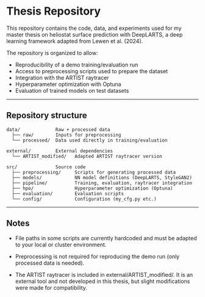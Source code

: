 Thesis Repository
===========================

This repository contains the code, data, and experiments used for my 
master thesis on heliostat surface prediction with DeepLARTS, 
a deep learning framework adapted from Lewen et al. (2024).

The repository is organized to allow:
- Reproducibility of a demo training/evaluation run
- Access to preprocessing scripts used to prepare the dataset
- Integration with the ARTIST raytracer
- Hyperparameter optimization with Optuna
- Evaluation of trained models on test datasets

------------------------------------------------------------
Repository structure
------------------------------------------------------------

```
data/             Raw + processed data
  ├── raw/        Inputs for preprocessing
  └── processed/  Data used directly in training/evaluation

external/         External dependencies
  └── ARTIST_modified/   Adapted ARTIST raytracer version

src/              Source code
  ├── preprocessing/     Scripts for generating processed data
  ├── models/            NN model definitions (DeepLARTS, StyleGAN2)
  ├── pipeline/          Training, evaluation, raytracer integration
  ├── hpo/               Hyperparameter optimization (Optuna)
  ├── evaluation/        Evaluation scripts
  └── config/            Configuration (my_cfg.py etc.)
```

------------------------------------------------------------
Notes
------------------------------------------------------------

- File paths in some scripts are currently hardcoded and must be adapted 
  to your local or cluster environment.

- Preprocessing is not required for reproducing the demo run 
  (only processed data is needed).

- The ARTIST raytracer is included in external/ARTIST_modified/.
  It is an external tool and not developed in this thesis, but 
  slight modifications were made for compatibility.
